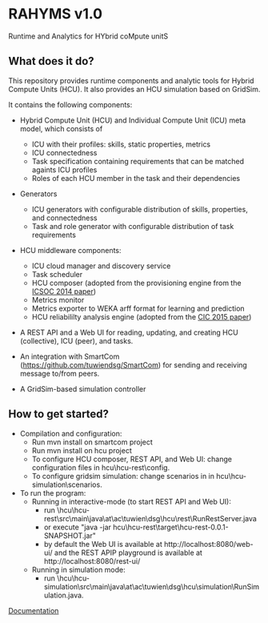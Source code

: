 RAHYMS v1.0
===========

Runtime and Analytics for HYbrid coMpute unitS

## What does it do?

This repository provides runtime components and analytic tools for Hybrid Compute Units (HCU). It also provides an HCU simulation based on GridSim.

It contains the following components:

* Hybrid Compute Unit (HCU) and Individual Compute Unit (ICU) meta model, which consists of
  * ICU with their profiles: skills, static properties, metrics
  * ICU connectedness
  * Task specification containing requirements that can be matched againts ICU profiles
  * Roles of each HCU member in the task and their dependencies

* Generators
  * ICU generators with configurable distribution of skills, properties, and connectedness
  * Task and role generator with configurable distribution of task requirements

* HCU middleware components:
  * ICU cloud manager and discovery service
  * Task scheduler
  * HCU composer (adopted from the provisioning engine from the <a href='http://www.infosys.tuwien.ac.at/research/viecom/papers/ICSOC2013-SCUProvisioning.pdf'>ICSOC 2014 paper</a>)
  * Metrics monitor
  * Metrics exporter to WEKA arff format for learning and prediction
  * HCU reliabililty analysis engine (adopted from the <a href='http://dsg.tuwien.ac.at/staff/phdschool/mzuhri/papers/mcandra-cic2015-reliability.pdf'>CIC 2015 paper</a>)

* A REST API and a Web UI for reading, updating, and creating HCU (collective), ICU (peer), and tasks.

* An integration with SmartCom (https://github.com/tuwiendsg/SmartCom) for sending and receiving message to/from peers.

* A GridSim-based simulation controller

## How to get started?

* Compilation and configuration:
  * Run mvn install on smartcom project
  * Run mvn install on hcu project
  * To configure HCU composer, REST API, and Web UI: change configuration files in hcu\hcu-rest\config.
  * To configure gridsim simulation: change scenarios in in hcu\hcu-simulation\scenarios.
* To run the program:
  * Running in interactive-mode (to start REST API and Web UI):
    * run \hcu\hcu-rest\src\main\java\at\ac\tuwien\dsg\hcu\rest\RunRestServer.java
    * or execute "java -jar hcu\hcu-rest\target\hcu-rest-0.0.1-SNAPSHOT.jar"
    * by default the Web UI is available at http://localhost:8080/web-ui/
      and the REST APIP playground is available at http://localhost:8080/rest-ui/
  * Running in simulation mode:
    * run \hcu\hcu-simulation\src\main\java\at\ac\tuwien\dsg\hcu\simulation\RunSimulation.java.
    
<a href='https://raw.githubusercontent.com/tuwiendsg/RAHYMS/master/rahyms.pdf'>Documentation</a>
